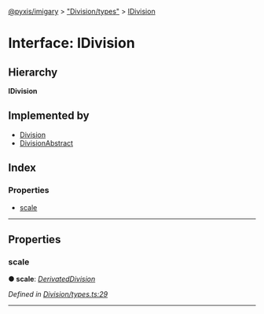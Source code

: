 [@pyxis/imigary](../README.md) > ["Division/types"](../modules/_division_types_.md) > [IDivision](../interfaces/_division_types_.idivision.md)

# Interface: IDivision

## Hierarchy

**IDivision**

## Implemented by

* [Division](../classes/_division_division_.division.md)
* [DivisionAbstract](../classes/_division_divisionabstract_.divisionabstract.md)

## Index

### Properties

* [scale](_division_types_.idivision.md#scale)

---

## Properties

<a id="scale"></a>

###  scale

**● scale**: *[DerivatedDivision](../modules/_division_types_.md#derivateddivision)*

*Defined in [Division/types.ts:29](https://github.com/creaux/pyxis/blob/04ce533/packages/imigary/src/Division/types.ts#L29)*

___

